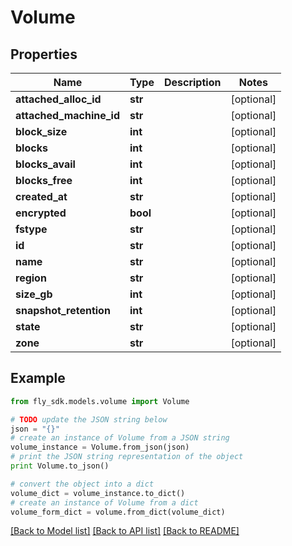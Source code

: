 # Volume


## Properties
Name | Type | Description | Notes
------------ | ------------- | ------------- | -------------
**attached_alloc_id** | **str** |  | [optional] 
**attached_machine_id** | **str** |  | [optional] 
**block_size** | **int** |  | [optional] 
**blocks** | **int** |  | [optional] 
**blocks_avail** | **int** |  | [optional] 
**blocks_free** | **int** |  | [optional] 
**created_at** | **str** |  | [optional] 
**encrypted** | **bool** |  | [optional] 
**fstype** | **str** |  | [optional] 
**id** | **str** |  | [optional] 
**name** | **str** |  | [optional] 
**region** | **str** |  | [optional] 
**size_gb** | **int** |  | [optional] 
**snapshot_retention** | **int** |  | [optional] 
**state** | **str** |  | [optional] 
**zone** | **str** |  | [optional] 

## Example

```python
from fly_sdk.models.volume import Volume

# TODO update the JSON string below
json = "{}"
# create an instance of Volume from a JSON string
volume_instance = Volume.from_json(json)
# print the JSON string representation of the object
print Volume.to_json()

# convert the object into a dict
volume_dict = volume_instance.to_dict()
# create an instance of Volume from a dict
volume_form_dict = volume.from_dict(volume_dict)
```
[[Back to Model list]](../README.md#documentation-for-models) [[Back to API list]](../README.md#documentation-for-api-endpoints) [[Back to README]](../README.md)


